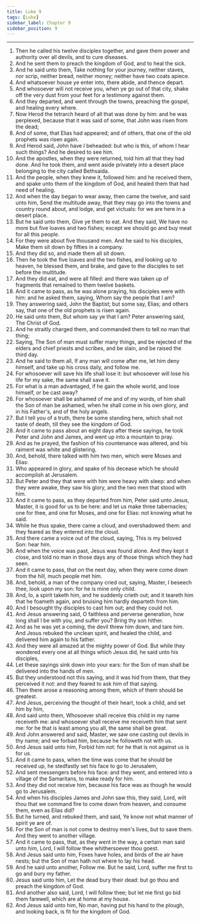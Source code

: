 ```yaml
---
title: Luke 9
tags: [Luke]
sidebar_label: Chapter 9
sidebar_position: 9
---
```


---
1. Then he called his twelve disciples together, and gave them power and authority over all devils, and to cure diseases.
2. And he sent them to preach the kingdom of God, and to heal the sick.
3. And he said unto them, Take nothing for your journey, neither staves, nor scrip, neither bread, neither money; neither have two coats apiece.
4. And whatsoever house ye enter into, there abide, and thence depart.
5. And whosoever will not receive you, when ye go out of that city, shake off the very dust from your feet for a testimony against them.
6. And they departed, and went through the towns, preaching the gospel, and healing every where.
7. Now Herod the tetrarch heard of all that was done by him: and he was perplexed, because that it was said of some, that John was risen from the dead;
8. And of some, that Elias had appeared; and of others, that one of the old prophets was risen again.
9. And Herod said, John have I beheaded: but who is this, of whom I hear such things? And he desired to see him.
10. And the apostles, when they were returned, told him all that they had done. And he took them, and went aside privately into a desert place belonging to the city called Bethsaida.
11. And the people, when they knew it, followed him: and he received them, and spake unto them of the kingdom of God, and healed them that had need of healing.
12. And when the day began to wear away, then came the twelve, and said unto him, Send the multitude away, that they may go into the towns and country round about, and lodge, and get victuals: for we are here in a desert place.
13. But he said unto them, Give ye them to eat. And they said, We have no more but five loaves and two fishes; except we should go and buy meat for all this people.
14. For they were about five thousand men. And he said to his disciples, Make them sit down by fifties in a company.
15. And they did so, and made them all sit down.
16. Then he took the five loaves and the two fishes, and looking up to heaven, he blessed them, and brake, and gave to the disciples to set before the multitude.
17. And they did eat, and were all filled: and there was taken up of fragments that remained to them twelve baskets.
18. And it came to pass, as he was alone praying, his disciples were with him: and he asked them, saying, Whom say the people that I am?
19. They answering said, John the Baptist; but some say, Elias; and others say, that one of the old prophets is risen again.
20. He said unto them, But whom say ye that I am? Peter answering said, The Christ of God.
21. And he straitly charged them, and commanded them to tell no man that thing;
22. Saying, The Son of man must suffer many things, and be rejected of the elders and chief priests and scribes, and be slain, and be raised the third day.
23. And he said to them all, If any man will come after me, let him deny himself, and take up his cross daily, and follow me.
24. For whosoever will save his life shall lose it: but whosoever will lose his life for my sake, the same shall save it.
25. For what is a man advantaged, if he gain the whole world, and lose himself, or be cast away?
26. For whosoever shall be ashamed of me and of my words, of him shall the Son of man be ashamed, when he shall come in his own glory, and in his Father's, and of the holy angels.
27. But I tell you of a truth, there be some standing here, which shall not taste of death, till they see the kingdom of God.
28. And it came to pass about an eight days after these sayings, he took Peter and John and James, and went up into a mountain to pray.
29. And as he prayed, the fashion of his countenance was altered, and his raiment was white and glistering.
30. And, behold, there talked with him two men, which were Moses and Elias:
31. Who appeared in glory, and spake of his decease which he should accomplish at Jerusalem.
32. But Peter and they that were with him were heavy with sleep: and when they were awake, they saw his glory, and the two men that stood with him.
33. And it came to pass, as they departed from him, Peter said unto Jesus, Master, it is good for us to be here: and let us make three tabernacles; one for thee, and one for Moses, and one for Elias: not knowing what he said.
34. While he thus spake, there came a cloud, and overshadowed them: and they feared as they entered into the cloud.
35. And there came a voice out of the cloud, saying, This is my beloved Son: hear him.
36. And when the voice was past, Jesus was found alone. And they kept it close, and told no man in those days any of those things which they had seen.
37. And it came to pass, that on the next day, when they were come down from the hill, much people met him.
38. And, behold, a man of the company cried out, saying, Master, I beseech thee, look upon my son: for he is mine only child.
39. And, lo, a spirit taketh him, and he suddenly crieth out; and it teareth him that he foameth again, and bruising him hardly departeth from him.
40. And I besought thy disciples to cast him out; and they could not.
41. And Jesus answering said, O faithless and perverse generation, how long shall I be with you, and suffer you? Bring thy son hither.
42. And as he was yet a coming, the devil threw him down, and tare him. And Jesus rebuked the unclean spirit, and healed the child, and delivered him again to his father.
43. And they were all amazed at the mighty power of God. But while they wondered every one at all things which Jesus did, he said unto his disciples,
44. Let these sayings sink down into your ears: for the Son of man shall be delivered into the hands of men.
45. But they understood not this saying, and it was hid from them, that they perceived it not: and they feared to ask him of that saying.
46. Then there arose a reasoning among them, which of them should be greatest.
47. And Jesus, perceiving the thought of their heart, took a child, and set him by him,
48. And said unto them, Whosoever shall receive this child in my name receiveth me: and whosoever shall receive me receiveth him that sent me: for he that is least among you all, the same shall be great.
49. And John answered and said, Master, we saw one casting out devils in thy name; and we forbad him, because he followeth not with us.
50. And Jesus said unto him, Forbid him not: for he that is not against us is for us.
51. And it came to pass, when the time was come that he should be received up, he stedfastly set his face to go to Jerusalem,
52. And sent messengers before his face: and they went, and entered into a village of the Samaritans, to make ready for him.
53. And they did not receive him, because his face was as though he would go to Jerusalem.
54. And when his disciples James and John saw this, they said, Lord, wilt thou that we command fire to come down from heaven, and consume them, even as Elias did?
55. But he turned, and rebuked them, and said, Ye know not what manner of spirit ye are of.
56. For the Son of man is not come to destroy men's lives, but to save them. And they went to another village.
57. And it came to pass, that, as they went in the way, a certain man said unto him, Lord, I will follow thee whithersoever thou goest.
58. And Jesus said unto him, Foxes have holes, and birds of the air have nests; but the Son of man hath not where to lay his head.
59. And he said unto another, Follow me. But he said, Lord, suffer me first to go and bury my father.
60. Jesus said unto him, Let the dead bury their dead: but go thou and preach the kingdom of God.
61. And another also said, Lord, I will follow thee; but let me first go bid them farewell, which are at home at my house.
62. And Jesus said unto him, No man, having put his hand to the plough, and looking back, is fit for the kingdom of God.